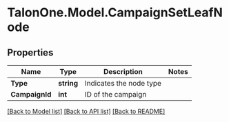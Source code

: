 # TalonOne.Model.CampaignSetLeafNode
## Properties

Name | Type | Description | Notes
------------ | ------------- | ------------- | -------------
**Type** | **string** | Indicates the node type | 
**CampaignId** | **int** | ID of the campaign | 

[[Back to Model list]](../README.md#documentation-for-models) [[Back to API list]](../README.md#documentation-for-api-endpoints) [[Back to README]](../README.md)


